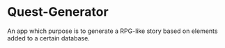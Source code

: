# Quest-Generator
An app which purpose is to generate a RPG-like story based on elements added to a certain database.
